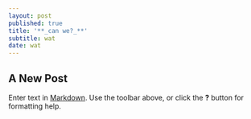 ```yaml
---
layout: post
published: true
title: '**_can we?_**'
subtitle: wat
date: wat
---
```

## A New Post

Enter text in [Markdown](http://daringfireball.net/projects/markdown/). Use the toolbar above, or click the **?** button for formatting help.
